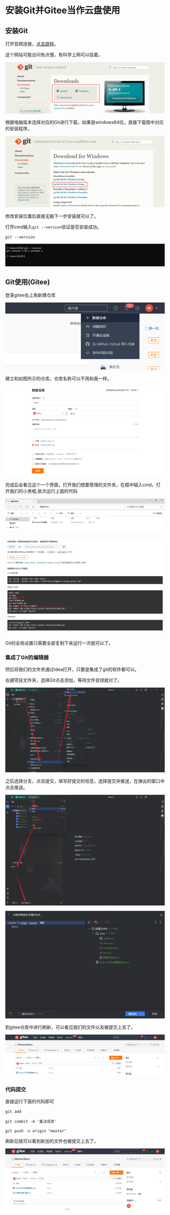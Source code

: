 # 安装Git并Gitee当作云盘使用

## 安装Git

打开官网连接，[点击跳转](https://git-scm.com/downloads)。

这个网站可能访问有点慢，有科学上网可以挂着。

![image-20240923163644794](imgs\image-20240923163644794.png)

根据电脑版本选择对应的Git进行下载，如果是windows64位，直接下载图中对应的安装程序。

![image-20240923164858894](imgs\image-20240923164858894.png)

修改安装位置后直接无脑下一步安装就可以了。

打开cmd输入`git --version`验证是否安装成功。

```shell
git --version
```

![image-20240923165705843](imgs\image-20240923165705843.png)

## Git使用(Gitee)

登录gitee右上角新建仓库

![image-20240923170829989](imgs\image-20240923170829989.png)

建立和如图所示的仓库，仓库名称可以不用和我一样。

![image-20240923170920804](imgs\image-20240923170920804.png)

完成后会看见这个一个界面，打开我们想要管理的文件夹，在框中输入cmd，打开我们的小黑框,依次运行上面的代码

![image-20240923171248549](imgs\image-20240923171248549.png)



![image-20240923171121209](imgs\image-20240923171121209.png)

Git的全局设置只需要全部复制下来运行一次就可以了。

### 集成了Git的编辑器

然后将我们的文件夹通过idea打开，只要是集成了git的软件都可以。

右键项目文件夹，选择Git点击添加，等待文件变绿就对了。

![image-20240923171652819](imgs\image-20240923171652819.png)

之后选择分支，点击提交，填写好提交的信息，选择提交并推送，在弹出的窗口中点击推送。

![image-20240923171753321](imgs\image-20240923171753321.png)

![image-20240923171805190](imgs\image-20240923171805190.png)

到gitee仓库中进行刷新，可以看见我们的文件以及被提交上去了。

![image-20240923171837233](imgs\image-20240923171837233.png)

### 代码提交

直接运行下面的代码即可

```shell
git add
```

```shell
git commit -m '备注信息'
```

```shell
git push -u origin "master"
```

刷新后就可以看到新加的文件也被提交上去了。

![image-20240923172637128](imgs\image-20240923172637128.png)